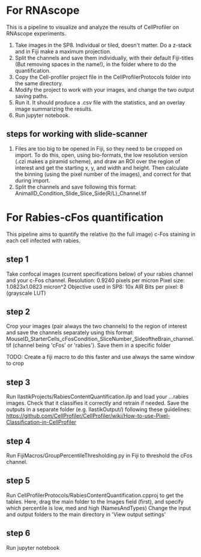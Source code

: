 # For RNAscope
This is a pipeline to visualize and analyze the results of CellProfiler on RNAscope experiments.

1. Take images in the SP8. Individual or tiled, doesn't matter. Do a z-stack and in Fiji make a maximum projection.
2. Split the channels and save them individually, with their default Fiji-titles (But removing spaces in the name!), in the folder where to do the quantification.
3. Copy the Cell-profiler project file in the CellProfilerProtocols folder into the same directory.
4. Modify the project to work with your images, and change the two output saving paths.
5. Run it. It should produce a .csv file with the statistics, and an overlay image summarizing the results.
6. Run jupyter notebook.

## steps for working with slide-scanner
1. Files are too big to be opened in Fiji, so they need to be cropped on import. To do this, open, using bio-formats, the low resolution version (.czi makes a piramid scheme), and draw an ROI over the region of interest and get the starting x, y, and width and height. Then calculate the binning (using the pixel number of the images), and correct for that during import.
2. Split the channels and save following this format: AnimalID_Condition_Slide_Slice_Side(R/L)_Channel.tif

# For Rabies-cFos quantification
This pipeline aims to quantify the relative (to the full image) c-Fos staining in each cell infected with rabies.
## step 1
Take confocal images (current specifications below) of your rabies channel and your c-Fos channel.
Resolution:  0.9240 pixels per micron
Pixel size: 1.0823x1.0823 micron^2
Objective used in SP8: 10x AIR
Bits per pixel: 8 (grayscale LUT)
## step 2
Crop your images (pair always the two channels) to the region of interest and save the channels separately using this format:
MouseID_StarterCells_cFosCondition_SliceNumber_SideoftheBrain_channel.tif (channel being 'cFos' or 'rabies').
Save them in a specific folder

TODO: Create a fiji macro to do this faster and use always the same window to crop

## step 3
Run IlastikProjects/RabiesContentQuantification.ilp and load your ...rabies images. Check that it classifies it correctly and retrain if needed. Save the outputs in a separate folder (e.g. IlastikOutput/) following these guidelines: https://github.com/CellProfiler/CellProfiler/wiki/How-to-use-Pixel-Classification-in-CellProfiler
## step 4
Run FijiMacros/GroupPercentileThresholding.py in Fiji to threshold the cFos channel.
## step 5
Run CellProfilerProtocols/RabiesContentQuantification.cpproj to get the tables.
Here, drag the main folder to the Images field (first), and specify which percentile is low, med and high (NamesAndTypes)
Change the input and output folders to the main directory in 'View output settings'
## step 6
Run jupyter notebook
